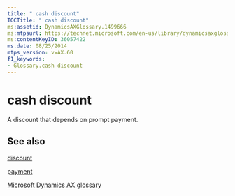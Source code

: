 ```yaml
---
title: " cash discount"
TOCTitle: " cash discount"
ms:assetid: DynamicsAXGlossary.1499666
ms:mtpsurl: https://technet.microsoft.com/en-us/library/dynamicsaxglossary.1499666(v=AX.60)
ms:contentKeyID: 36057422
ms.date: 08/25/2014
mtps_version: v=AX.60
f1_keywords:
- Glossary.cash discount
---
```


# cash discount

A discount that depends on prompt payment.

## See also

[discount](discount.md)

[payment](payment.md)

[Microsoft Dynamics AX glossary](glossary/microsoft-dynamics-ax-glossary.md)

  


